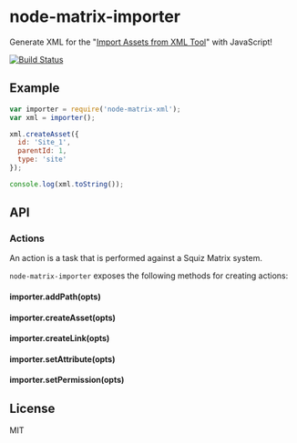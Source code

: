# node-matrix-importer

Generate XML for the "[Import Assets from XML Tool]" with JavaScript!

[![Build Status](https://travis-ci.org/joshgillies/node-matrix-importer.svg)](https://travis-ci.org/joshgillies/node-matrix-importer)

## Example

```js
var importer = require('node-matrix-xml');
var xml = importer();

xml.createAsset({
  id: 'Site_1',
  parentId: 1,
  type: 'site'
});

console.log(xml.toString());
```

## API

### Actions

An action is a task that is performed against a Squiz Matrix system.

`node-matrix-importer` exposes the following methods for creating actions:

#### importer.addPath(opts)

#### importer.createAsset(opts)

#### importer.createLink(opts)

#### importer.setAttribute(opts)

#### importer.setPermission(opts)

## License

MIT

[Import Assets from XML Tool]: http://manuals.matrix.squizsuite.net/tools/chapters/import-assets-from-xml-tool
